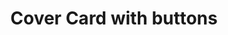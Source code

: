---
title: Cover Card with buttons
name: card_cover_with_buttons
category: card
explanation: |-
  With the `cover-card` you have the state of your cover and on the second line UP / PAUSE / DOWN to control it.
image_path: "/assets/images/card_cover_with_buttons.png"
internal: false
generator_install: true
generator_example: true
generator_button: true
variables:
  - name: ulm_card_cover_with_buttons_entity
    type: variable
    example: cover.livingroom_window
    required: true
    explanation: "The <i>entity_id</i> of your cover"
  - name: ulm_card_cover_with_buttons_name
    type: variable
    example: Cover Livingroom Window
    required: false 
    explanation: "The name of your cover entity"
yaml: |-
  - type: 'custom:button-card'
    template: 
      - card_cover_with_buttons
    variables:
      ulm_card_cover_with_buttons_name: "Cover Livingroom Window"
      ulm_card_cover_with_buttons_entity: "cover.livingroom_window"
ui: |-
  type: 'custom:button-card'
  template: 
    - card_cover_with_buttons
  variables:
    ulm_card_cover_with_buttons_name: "Cover Livingroom Window"
    ulm_card_cover_with_buttons_entity: "cover.livingroom_window"
code: |-
  card_cover_with_buttons:
    variables:
      ulm_card_cover_with_buttons_name: "n/a"
    triggers_update:
      - "[[[ variables.ulm_card_cover_with_buttons_entity ]]]"
    styles:
      grid:
        - grid-template-areas: '"item1" "item2"'
        - grid-template-columns: 1fr
        - grid-template-rows: min-content  min-content
        - row-gap: 12px
      card:
        - border-radius: var(--border-radius)
        - box-shadow: var(--box-shadow)
        - padding: 12px
    custom_fields:
      item1:
        card:
          type: 'custom:button-card'
          template:
            - icon_info
            - ulm_language_variables
            - cover
          tap_action:
            action: more-info
          entity: '[[[ return variables.ulm_card_cover_with_buttons_entity ]]]'
          name: '[[[ return variables.ulm_card_cover_with_buttons_name ]]]'
      item2:
        card:
          type: 'custom:button-card'
          template: list_items
          custom_fields:
            item1:
              card:
                type: 'custom:button-card'
                template: widget_icon
                tap_action:
                  action: call-service
                  service: cover.close_cover
                  service_data:
                    entity_id: '[[[ return variables.ulm_card_cover_with_buttons_entity ]]]'
                icon: 'mdi:arrow-down'
            item2:
              card:
                type: 'custom:button-card'
                template: widget_icon
                tap_action:
                  action: call-service
                  service: cover.stop_cover
                  service_data:
                    entity_id: '[[[ return variables.ulm_card_cover_with_buttons_entity ]]]'
                icon: 'mdi:pause'
            item3:
              card:
                type: 'custom:button-card'
                template: widget_icon
                tap_action:
                  action: call-service
                  service: cover.open_cover
                  service_data:
                    entity_id: '[[[ return variables.ulm_card_cover_with_buttons_entity ]]]'
                icon: 'mdi:arrow-up'
---